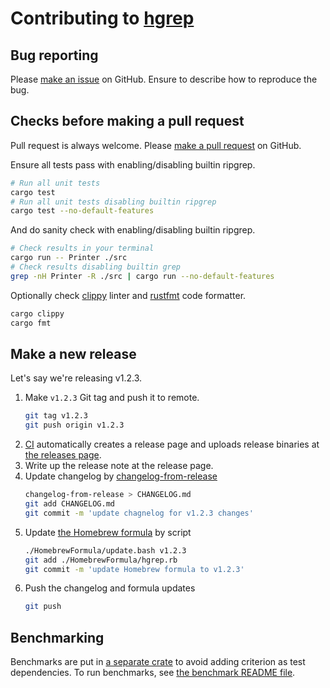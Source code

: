 Contributing to [hgrep][repo]
=============================

## Bug reporting

Please [make an issue][new-issue] on GitHub.  Ensure to describe how to reproduce the bug.

## Checks before making a pull request

Pull request is always welcome. Please [make a pull request][new-pr] on GitHub.

Ensure all tests pass with enabling/disabling builtin ripgrep.

```sh
# Run all unit tests
cargo test
# Run all unit tests disabling builtin ripgrep
cargo test --no-default-features
```

And do sanity check with enabling/disabling builtin ripgrep.

```sh
# Check results in your terminal
cargo run -- Printer ./src
# Check results disabling builtin grep
grep -nH Printer -R ./src | cargo run --no-default-features
```

Optionally check [clippy][] linter and [rustfmt][] code formatter.

```sh
cargo clippy
cargo fmt
```

## Make a new release

Let's say we're releasing v1.2.3.

1. Make `v1.2.3` Git tag and push it to remote.
   ```sh
   git tag v1.2.3
   git push origin v1.2.3
   ```
2. [CI][release-ci] automatically creates a release page and uploads release binaries at [the releases page][releases].
3. Write up the release note at the release page.
4. Update changelog by [changelog-from-release][]
   ```sh
   changelog-from-release > CHANGELOG.md
   git add CHANGELOG.md
   git commit -m 'update chagnelog for v1.2.3 changes'
   ```
5. Update [the Homebrew formula][formula] by script
   ```sh
   ./HomebrewFormula/update.bash v1.2.3
   git add ./HomebrewFormula/hgrep.rb
   git commit -m 'update Homebrew formula to v1.2.3'
   ```
6. Push the changelog and formula updates
   ```sh
   git push
   ```

## Benchmarking

Benchmarks are put in [a separate crate](./hgrep-bench) to avoid adding criterion as test dependencies. To run benchmarks,
see [the benchmark README file](./hgrep-bench/README.md).

[new-issue]: https://github.com/rhysd/hgrep/issues/new
[new-pr]: https://github.com/rhysd/hgrep/pulls
[clippy]: https://github.com/rust-lang/rust-clippy
[rustfmt]: https://github.com/rust-lang/rustfmt
[repo]: https://github.com/rhysd/hgrep
[release-ci]: ./.github/workflows/release.yml
[releases]: https://github.com/rhysd/hgrep/releases
[changelog-from-release]: https://github.com/rhysd/changelog-from-release
[formula]: ./HomebrewFormula/hgrep.rb
